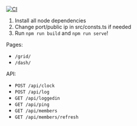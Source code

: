 [![CI](https://github.com/flamingchickens1540/CLUCK/actions/workflows/ci.yml/badge.svg?branch=main)](https://github.com/flamingchickens1540/CLUCK/actions/workflows/ci.yml)

1. Install all node dependencies
2. Change port/public ip in src/consts.ts if needed
3. Run `npm run build` and `npm run serve`!

Pages:
- `/grid/`
- `/dash/`

API:
- `POST /api/clock`
- `POST /api/log`
- `GET /api/loggedin`
- `GET /api/ping`
- `GET /api/members`
- `GET /api/members/refresh`

